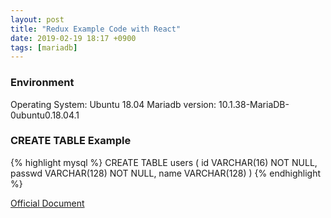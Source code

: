 ```yaml
---
layout: post
title: "Redux Example Code with React"
date: 2019-02-19 18:17 +0900
tags: [mariadb]
---
```


### Environment
Operating System: Ubuntu 18.04
Mariadb version: 10.1.38-MariaDB-0ubuntu0.18.04.1

### CREATE TABLE Example
{% highlight mysql %}
CREATE TABLE users (
	id VARCHAR(16) NOT NULL,
	passwd VARCHAR(128) NOT NULL,
	name VARCHAR(128)
)
{% endhighlight %}

[Official Document](https://mariadb.com/kb/en/library/create-table/)